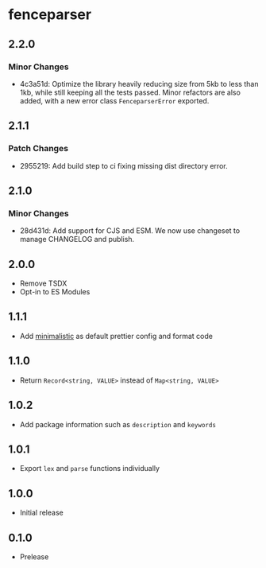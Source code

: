 # fenceparser

## 2.2.0

### Minor Changes

- 4c3a51d: Optimize the library heavily reducing size from 5kb to less than 1kb, while still keeping all the tests passed. Minor refactors are also added, with a new error class `FenceparserError` exported.

## 2.1.1

### Patch Changes

- 2955219: Add build step to ci fixing missing dist directory error.

## 2.1.0

### Minor Changes

- 28d431d: Add support for CJS and ESM. We now use changeset to manage CHANGELOG and publish.

## 2.0.0

- Remove TSDX
- Opt-in to ES Modules

## 1.1.1

- Add [minimalistic](https://npm.im/minimalistic) as default prettier config and format code

## 1.1.0

- Return `Record<string, VALUE>` instead of `Map<string, VALUE>`

## 1.0.2

- Add package information such as `description` and `keywords`

## 1.0.1

- Export `lex` and `parse` functions individually

## 1.0.0

- Initial release

## 0.1.0

- Prelease
